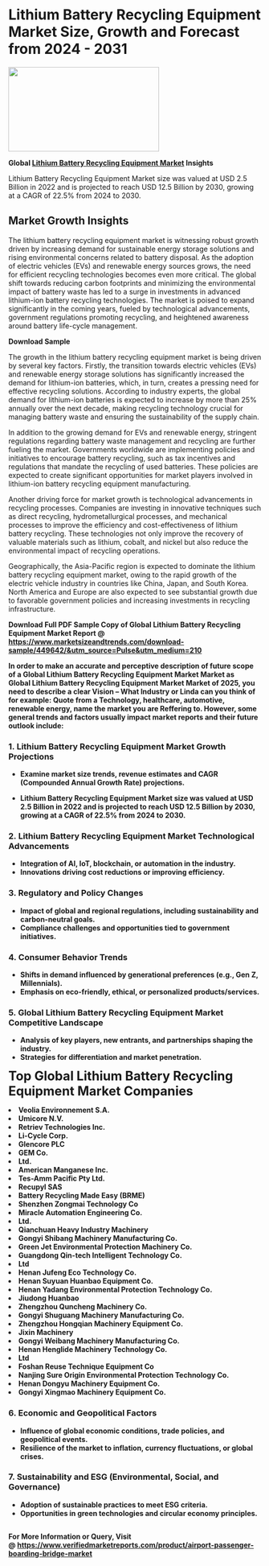 <H1>Lithium Battery Recycling Equipment Market Size, Growth and Forecast from 2024 - 2031</H1><img class="aligncenter size-medium wp-image-584254" src="https://thirdeyenews.in/wp-content/uploads/2024/09/Global-Market-Research-300x168.jpeg" alt="" width="300" height="168" /><p><strong>Global&nbsp;<a href="https://www.marketsizeandtrends.com/download-sample/449642/&amp;utm_source=Pulse&amp;utm_medium=210">Lithium Battery Recycling Equipment Market</a> Insights</strong></p><p>Lithium Battery Recycling Equipment Market size was valued at USD 2.5 Billion in 2022 and is projected to reach USD 12.5 Billion by 2030, growing at a CAGR of 22.5% from 2024 to 2030.</p><p><h2>Market Growth Insights</h2> <p>The lithium battery recycling equipment market is witnessing robust growth driven by increasing demand for sustainable energy storage solutions and rising environmental concerns related to battery disposal. As the adoption of electric vehicles (EVs) and renewable energy sources grows, the need for efficient recycling technologies becomes even more critical. The global shift towards reducing carbon footprints and minimizing the environmental impact of battery waste has led to a surge in investments in advanced lithium-ion battery recycling technologies. The market is poised to expand significantly in the coming years, fueled by technological advancements, government regulations promoting recycling, and heightened awareness around battery life-cycle management.</p> <p><strong>Download Sample</strong></p> <p>The growth in the lithium battery recycling equipment market is being driven by several key factors. Firstly, the transition towards electric vehicles (EVs) and renewable energy storage solutions has significantly increased the demand for lithium-ion batteries, which, in turn, creates a pressing need for effective recycling solutions. According to industry experts, the global demand for lithium-ion batteries is expected to increase by more than 25% annually over the next decade, making recycling technology crucial for managing battery waste and ensuring the sustainability of the supply chain.</p> <p>In addition to the growing demand for EVs and renewable energy, stringent regulations regarding battery waste management and recycling are further fueling the market. Governments worldwide are implementing policies and initiatives to encourage battery recycling, such as tax incentives and regulations that mandate the recycling of used batteries. These policies are expected to create significant opportunities for market players involved in lithium-ion battery recycling equipment manufacturing.</p> <p>Another driving force for market growth is technological advancements in recycling processes. Companies are investing in innovative techniques such as direct recycling, hydrometallurgical processes, and mechanical processes to improve the efficiency and cost-effectiveness of lithium battery recycling. These technologies not only improve the recovery of valuable materials such as lithium, cobalt, and nickel but also reduce the environmental impact of recycling operations.</p> <p>Geographically, the Asia-Pacific region is expected to dominate the lithium battery recycling equipment market, owing to the rapid growth of the electric vehicle industry in countries like China, Japan, and South Korea. North America and Europe are also expected to see substantial growth due to favorable government policies and increasing investments in recycling infrastructure.</p> <p><strong></p><p><span class=""><strong>Download Full PDF Sample Copy of Global Lithium Battery Recycling Equipment Market Report</strong> @ <a href="https://www.marketsizeandtrends.com/download-sample/449642/&amp;utm_source=Pulse&amp;utm_medium=210" target="_blank">https://www.marketsizeandtrends.com/download-sample/449642/&amp;utm_source=Pulse&amp;utm_medium=210</a></span></p><p>In order to make an accurate and perceptive description of future scope of a Global&nbsp;Lithium Battery Recycling Equipment Market Market as Global&nbsp;Lithium Battery Recycling Equipment Market Market of 2025, you need to describe a clear Vision &ndash; What Industry or Linda can you think of for example: Quote from a Technology, healthcare, automotive, renewable energy, name the market you are Reffering to. However, some general trends and factors usually impact market reports and their future outlook include:</p><h3>1.&nbsp;<strong>Lithium Battery Recycling Equipment Market Growth Projections</strong></h3><ul><li>Examine market size trends, revenue estimates and CAGR (Compounded Annual Growth Rate) projections.</li><li><p>Lithium Battery Recycling Equipment Market size was valued at USD 2.5 Billion in 2022 and is projected to reach USD 12.5 Billion by 2030, growing at a CAGR of 22.5% from 2024 to 2030.</p></li></ul><h3>2.&nbsp;<strong>Lithium Battery Recycling Equipment Market Technological Advancements</strong></h3><ul><li>Integration of AI, IoT, blockchain, or automation in the industry.</li><li>Innovations driving cost reductions or improving efficiency.</li></ul><h3>3.&nbsp;<strong>Regulatory and Policy Changes</strong></h3><ul><li>Impact of global and regional regulations, including sustainability and carbon-neutral goals.</li><li>Compliance challenges and opportunities tied to government initiatives.</li></ul><h3>4.&nbsp;<strong>Consumer Behavior Trends</strong></h3><ul><li>Shifts in demand influenced by generational preferences (e.g., Gen Z, Millennials).</li><li>Emphasis on eco-friendly, ethical, or personalized products/services.</li></ul><h3>5.&nbsp;<strong>Global Lithium Battery Recycling Equipment Market Competitive Landscape</strong></h3><ul><li>Analysis of key players, new entrants, and partnerships shaping the industry.</li><li>Strategies for differentiation and market penetration.</li></ul><p data-pm-slice="1 1 []"><span style="color: inherit; font-family: inherit; font-size: 25px;">Top Global Lithium Battery Recycling Equipment Market Companies</span></p><div class="" data-test-id=""><p><li>Veolia Environnement S.A.</li><li> Umicore N.V.</li><li> Retriev Technologies Inc.</li><li> Li-Cycle Corp.</li><li> Glencore PLC</li><li> GEM Co.</li><li> Ltd.</li><li> American Manganese Inc.</li><li> Tes-Amm Pacific Pty Ltd.</li><li> Recupyl SAS</li><li> Battery Recycling Made Easy (BRME)</li><li> Shenzhen Zongmai Technology Co</li><li> Miracle Automation Engineering Co.</li><li>Ltd.</li><li> Qianchuan Heavy Industry Machinery</li><li> Gongyi Shibang Machinery Manufacturing Co.</li><li> Green Jet Environmental Protection Machinery Co.</li><li> Guangdong Qin-tech Intelligent Technology Co.</li><li>Ltd</li><li> Henan Jufeng Eco Technology Co.</li><li> Henan Suyuan Huanbao Equipment Co.</li><li> Henan Yadang Environmental Protection Technology Co.</li><li> Jiudong Huanbao</li><li> Zhengzhou Quncheng Machinery Co.</li><li> Gongyi Shuguang Machinery Manufacturing Co.</li><li> Zhengzhou Hongqian Machinery Equipment Co.</li><li> Jixin Machinery</li><li> Gongyi Weibang Machinery Manufacturing Co.</li><li> Henan Henglide Machinery Technology Co.</li><li>Ltd</li><li> Foshan Reuse Technique Equipment Co</li><li> Nanjing Sure Origin Environmental Protection Technology Co.</li><li> Henan Dongyu Machinery Equipment Co.</li><li> Gongyi Xingmao Machinery Equipment Co.</li></p></div><h3>6.&nbsp;<strong>Economic and Geopolitical Factors</strong></h3><ul><li>Influence of global economic conditions, trade policies, and geopolitical events.</li><li>Resilience of the market to inflation, currency fluctuations, or global crises.</li></ul><h3>7.&nbsp;<strong>Sustainability and ESG (Environmental, Social, and Governance)</strong></h3><ul><li>Adoption of sustainable practices to meet ESG criteria.</li><li>Opportunities in green technologies and circular economy principles.</li></ul><h2><strong style="font-size: 14px;">For More Information or Query, Visit @&nbsp;</strong><a style="background-color: #ffffff; font-size: 14px;" href="https://www.marketsizeandtrends.com/report/lithium-battery-recycling-equipment-market/" target="_blank">https://www.verifiedmarketreports.com/product/airport-passenger-boarding-bridge-market</a></h2>
